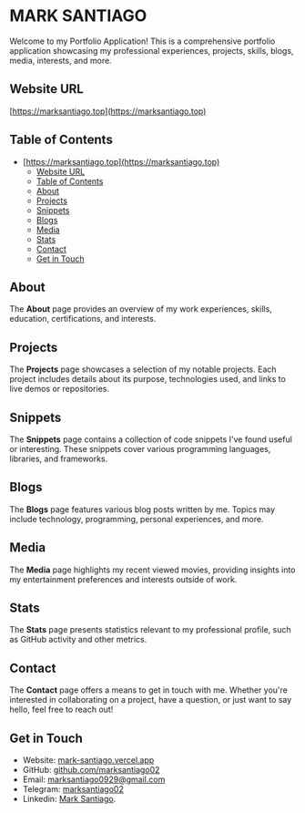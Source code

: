 # MARK SANTIAGO

Welcome to my Portfolio Application! This is a comprehensive portfolio application showcasing my professional experiences, projects, skills, blogs, media, interests, and more.

## Website URL
[https://marksantiago.top](https://marksantiago.top)

## Table of Contents
- [https://marksantiago.top](https://marksantiago.top)
  - [Website URL](#website-url)
  - [Table of Contents](#table-of-contents)
  - [About](#about)
  - [Projects](#projects)
  - [Snippets](#snippets)
  - [Blogs](#blogs)
  - [Media](#media)
  - [Stats](#stats)
  - [Contact](#contact)
  - [Get in Touch](#get-in-touch)

## About
The **About** page provides an overview of my work experiences, skills, education, certifications, and interests.

## Projects
The **Projects** page showcases a selection of my notable projects. Each project includes details about its purpose, technologies used, and links to live demos or repositories.

## Snippets
The **Snippets** page contains a collection of code snippets I've found useful or interesting. These snippets cover various programming languages, libraries, and frameworks.

## Blogs
The **Blogs** page features various blog posts written by me. Topics may include technology, programming, personal experiences, and more.

## Media
The **Media** page highlights my recent viewed movies, providing insights into my entertainment preferences and interests outside of work.

## Stats
The **Stats** page presents statistics relevant to my professional profile, such as GitHub activity and other metrics.

## Contact
The **Contact** page offers a means to get in touch with me. Whether you're interested in collaborating on a project, have a question, or just want to say hello, feel free to reach out!

## Get in Touch
- Website: [mark-santiago.vercel.app](https://mark-santiago.vercel.app/)
- GitHub: [github.com/marksantiago02](https://github.com/marksantiago02/)
- Email: [marksantiago0929@gmail.com](mailto:marksantiago0929@gmail.com)
- Telegram: [marksantiago02](https://t.me/marksantiago02)
- Linkedin: [Mark Santiago](https://www.linkedin.com/in/mark-santiago-147926367/).
